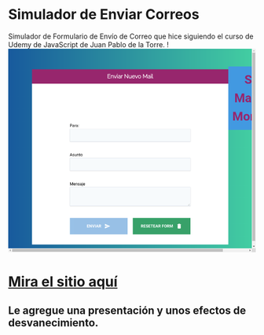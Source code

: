 # Simulador de Enviar Correos
Simulador de Formulario de Envío de Correo que hice siguiendo el curso de Udemy de JavaScript de Juan Pablo de la Torre.
!![Presentación](https://github.com/Angstromico/Simulador-Envia-Correo-Manuel/blob/master/_home_manuel_Escritorio_Proyectos%2520en%2520Proceso_2.1%2520Curso%2520JS%2520Moderno.zip_Curso%2520JS%2520Moderno_16-PROYECTO-EnviarEmail_index.html.png)
# [Mira el sitio aquí](simulador-manda-correos-memz.netlify.app)
## Le agregue una presentación y unos efectos de desvanecimiento. 
